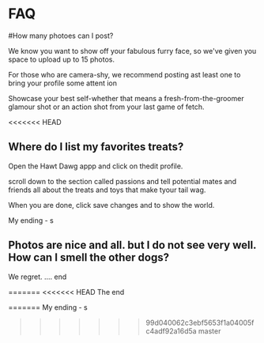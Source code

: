 # FAQ


#How many photoes can I post?


We know you want to show off your fabulous furry face, so we've given you space to upload up to 15 photos. 

For those who are camera-shy, we recommend posting ast least one to bring your profile some attent ion

Showcase your best self-whether that means a fresh-from-the-groomer glamour shot or an action shot from your last game of fetch. 

<<<<<<< HEAD

## Where do I list my favorites treats?

Open the Hawt Dawg appp and click on thedit profile. 

scroll down to the section called passions and tell potential mates and friends all about the treats and toys that make tyour tail wag.   

 When you are done, click save changes and to show the world. 


My ending - s


 
 ## Photos are nice and all.  but I do not see very well.  How can I smell the other dogs? 
 
 We regret. .... end
 
 

=======
<<<<<<< HEAD
The end





=======
My ending - s
>>>>>>> 99d040062c3ebf5653f1a04005fc4adf92a16d5a
>>>>>>> master
